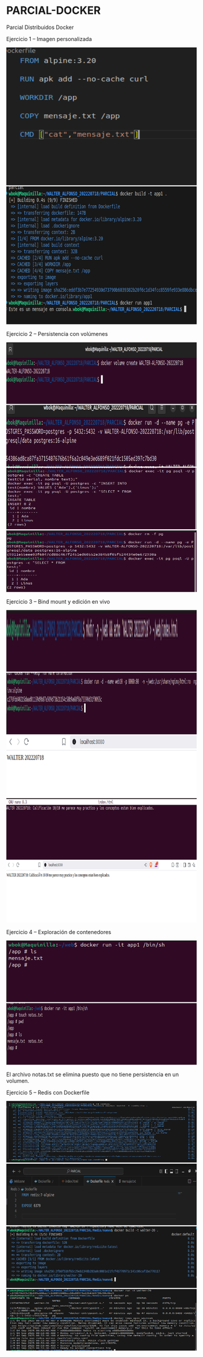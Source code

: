 # PARCIAL-DOCKER
Parcial Distribuidos Docker

Ejercicio 1 – Imagen personalizada

<img width="712" height="365" alt="image" src="https://github.com/WBOK-GM/PARCIAL-DOCKER/blob/main/images/Screenshot%20From%202025-09-03%2018-53-01.png" />

<img width="712" height="365" alt="image" src="https://github.com/WBOK-GM/PARCIAL-DOCKER/blob/main/images/Screenshot%20From%202025-09-03%2018-51-52.png" />

Ejercicio 2 – Persistencia con volúmenes

<img width="1042" height="163" alt="image" src="https://github.com/WBOK-GM/PARCIAL-DOCKER/blob/main/images/Screenshot%20From%202025-09-03%2018-41-31.png" />

<img width="1042" height="163" alt="image" src="https://github.com/WBOK-GM/PARCIAL-DOCKER/blob/main/images/Screenshot%20From%202025-09-03%2019-02-42.png" />

<img width="1042" height="163" alt="image" src="https://github.com/WBOK-GM/PARCIAL-DOCKER/blob/main/images/Screenshot%20From%202025-09-03%2019-05-57.png" />

<img width="1042" height="163" alt="image" src="https://github.com/WBOK-GM/PARCIAL-DOCKER/blob/main/images/Screenshot%20From%202025-09-03%2019-06-55.png" />

Ejercicio 3 – Bind mount y edición en vivo

<img width="1042" height="163" alt="image" src="https://github.com/WBOK-GM/PARCIAL-DOCKER/blob/main/images/Screenshot%20From%202025-09-03%2019-21-43.png" />

<img width="1042" height="163" alt="image" src="https://github.com/WBOK-GM/PARCIAL-DOCKER/blob/main/images/Screenshot%20From%202025-09-03%2019-15-26.png" />

<img width="1042" height="163" alt="image" src="https://github.com/WBOK-GM/PARCIAL-DOCKER/blob/main/images/Screenshot%20From%202025-09-03%2019-18-08.png" />

<img width="1042" height="163" alt="image" src="https://github.com/WBOK-GM/PARCIAL-DOCKER/blob/main/images/Screenshot%20From%202025-09-03%2019-19-11.png" />

<img width="1042" height="163" alt="image" src="https://github.com/WBOK-GM/PARCIAL-DOCKER/blob/main/images/Screenshot%20From%202025-09-03%2019-19-21.png" />

Ejercicio 4 – Exploración de contenedores

<img width="1042" height="163" alt="image" src="https://github.com/WBOK-GM/PARCIAL-DOCKER/blob/main/images/Screenshot%20From%202025-09-03%2019-36-53.png" />

<img width="1042" height="163" alt="image" src="https://github.com/WBOK-GM/PARCIAL-DOCKER/blob/main/images/Screenshot%20From%202025-09-03%2019-33-22.png" />

El archivo notas.txt se elimina puesto que no tiene persistencia en un volumen.

Ejercicio 5 – Redis con Dockerfile

<img width="1042" height="163" alt="image" src="https://github.com/WBOK-GM/PARCIAL-DOCKER/blob/main/images/Screenshot%20From%202025-09-03%2019-46-43.png" />

<img width="1042" height="163" alt="image" src="https://github.com/WBOK-GM/PARCIAL-DOCKER/blob/main/images/Screenshot%20From%202025-09-03%2019-47-03.png" />

<img width="1042" height="163" alt="image" src="https://github.com/WBOK-GM/PARCIAL-DOCKER/blob/main/images/Screenshot%20From%202025-09-03%2019-49-22.png" />

<img width="1042" height="163" alt="image" src="https://github.com/WBOK-GM/PARCIAL-DOCKER/blob/main/images/Screenshot%20From%202025-09-03%2019-55-01.png" />


